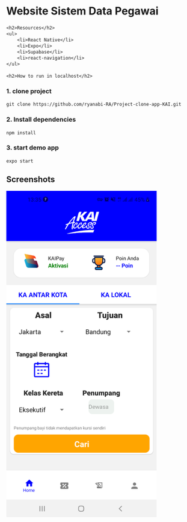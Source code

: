 <body>
    <h1>Website Sistem Data Pegawai</h1>
    
    <h2>Resources</h2>
    <ul>
        <li>React Native</li>
        <li>Expo</li>
        <li>Supabase</li>
        <li>react-navigation</li>
    </ul>

    <h2>How to run in localhost</h2>

### 1. clone project
```
git clone https://github.com/ryanabi-RA/Project-clone-app-KAI.git
```
### 2. Install dependencies
```
npm install
```
### 3. start demo app
```
expo start
```

## Screenshots
<img src="./screenshot/Screenshot_20221216-133600_Expo%20Go.png" alt="Home Page" width="400px">

</body>
</html>
